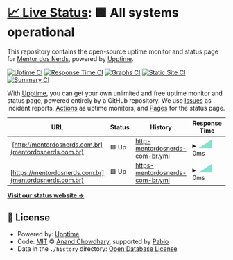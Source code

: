 # [📈 Live Status](https://mentordosnerds.github.io/upptime): <!--live status--> **🟩 All systems operational**

This repository contains the open-source uptime monitor and status page for [Mentor dos Nerds](https://mentordosnerds.com), powered by [Upptime](https://github.com/upptime/upptime).

[![Uptime CI](https://github.com/mentordosnerds/upptime/workflows/Uptime%20CI/badge.svg)](https://github.com/mentordosnerds/upptime/actions?query=workflow%3A%22Uptime+CI%22)
[![Response Time CI](https://github.com/mentordosnerds/upptime/workflows/Response%20Time%20CI/badge.svg)](https://github.com/mentordosnerds/upptime/actions?query=workflow%3A%22Response+Time+CI%22)
[![Graphs CI](https://github.com/mentordosnerds/upptime/workflows/Graphs%20CI/badge.svg)](https://github.com/mentordosnerds/upptime/actions?query=workflow%3A%22Graphs+CI%22)
[![Static Site CI](https://github.com/mentordosnerds/upptime/workflows/Static%20Site%20CI/badge.svg)](https://github.com/mentordosnerds/upptime/actions?query=workflow%3A%22Static+Site+CI%22)
[![Summary CI](https://github.com/mentordosnerds/upptime/workflows/Summary%20CI/badge.svg)](https://github.com/mentordosnerds/upptime/actions?query=workflow%3A%22Summary+CI%22)

With [Upptime](https://upptime.js.org), you can get your own unlimited and free uptime monitor and status page, powered entirely by a GitHub repository. We use [Issues](https://github.com/mentordosnerds/upptime/issues) as incident reports, [Actions](https://github.com/mentordosnerds/upptime/actions) as uptime monitors, and [Pages](https://mentordosnerds.github.io/upptime) for the status page.

<!--start: status pages-->
<!-- This summary is generated by Upptime (https://github.com/upptime/upptime) -->
<!-- Do not edit this manually, your changes will be overwritten -->
<!-- prettier-ignore -->
| URL | Status | History | Response Time | Uptime |
| --- | ------ | ------- | ------------- | ------ |
| <img alt="" src="https://icons.duckduckgo.com/ip3/null.ico" height="13"> [http://mentordosnerds.com.br](mentordosnerds.com.br) | 🟩 Up | [http-mentordosnerds-com-br.yml](https://github.com/mentordosnerds/upptime/commits/HEAD/history/http-mentordosnerds-com-br.yml) | <details><summary><img alt="Response time graph" src="./graphs/http-mentordosnerds-com-br/response-time-week.png" height="20"> 0ms</summary><br><a href="https://mentordosnerds.github.io/upptime/history/http-mentordosnerds-com-br"><img alt="Response time 0" src="https://img.shields.io/endpoint?url=https%3A%2F%2Fraw.githubusercontent.com%2Fmentordosnerds%2Fupptime%2FHEAD%2Fapi%2Fhttp-mentordosnerds-com-br%2Fresponse-time.json"></a><br><a href="https://mentordosnerds.github.io/upptime/history/http-mentordosnerds-com-br"><img alt="24-hour response time 0" src="https://img.shields.io/endpoint?url=https%3A%2F%2Fraw.githubusercontent.com%2Fmentordosnerds%2Fupptime%2FHEAD%2Fapi%2Fhttp-mentordosnerds-com-br%2Fresponse-time-day.json"></a><br><a href="https://mentordosnerds.github.io/upptime/history/http-mentordosnerds-com-br"><img alt="7-day response time 0" src="https://img.shields.io/endpoint?url=https%3A%2F%2Fraw.githubusercontent.com%2Fmentordosnerds%2Fupptime%2FHEAD%2Fapi%2Fhttp-mentordosnerds-com-br%2Fresponse-time-week.json"></a><br><a href="https://mentordosnerds.github.io/upptime/history/http-mentordosnerds-com-br"><img alt="30-day response time 0" src="https://img.shields.io/endpoint?url=https%3A%2F%2Fraw.githubusercontent.com%2Fmentordosnerds%2Fupptime%2FHEAD%2Fapi%2Fhttp-mentordosnerds-com-br%2Fresponse-time-month.json"></a><br><a href="https://mentordosnerds.github.io/upptime/history/http-mentordosnerds-com-br"><img alt="1-year response time 0" src="https://img.shields.io/endpoint?url=https%3A%2F%2Fraw.githubusercontent.com%2Fmentordosnerds%2Fupptime%2FHEAD%2Fapi%2Fhttp-mentordosnerds-com-br%2Fresponse-time-year.json"></a></details> | <details><summary><a href="https://mentordosnerds.github.io/upptime/history/http-mentordosnerds-com-br">0.00%</a></summary><a href="https://mentordosnerds.github.io/upptime/history/http-mentordosnerds-com-br"><img alt="All-time uptime 0.00%" src="https://img.shields.io/endpoint?url=https%3A%2F%2Fraw.githubusercontent.com%2Fmentordosnerds%2Fupptime%2FHEAD%2Fapi%2Fhttp-mentordosnerds-com-br%2Fuptime.json"></a><br><a href="https://mentordosnerds.github.io/upptime/history/http-mentordosnerds-com-br"><img alt="24-hour uptime 0.00%" src="https://img.shields.io/endpoint?url=https%3A%2F%2Fraw.githubusercontent.com%2Fmentordosnerds%2Fupptime%2FHEAD%2Fapi%2Fhttp-mentordosnerds-com-br%2Fuptime-day.json"></a><br><a href="https://mentordosnerds.github.io/upptime/history/http-mentordosnerds-com-br"><img alt="7-day uptime 0.00%" src="https://img.shields.io/endpoint?url=https%3A%2F%2Fraw.githubusercontent.com%2Fmentordosnerds%2Fupptime%2FHEAD%2Fapi%2Fhttp-mentordosnerds-com-br%2Fuptime-week.json"></a><br><a href="https://mentordosnerds.github.io/upptime/history/http-mentordosnerds-com-br"><img alt="30-day uptime 0.00%" src="https://img.shields.io/endpoint?url=https%3A%2F%2Fraw.githubusercontent.com%2Fmentordosnerds%2Fupptime%2FHEAD%2Fapi%2Fhttp-mentordosnerds-com-br%2Fuptime-month.json"></a><br><a href="https://mentordosnerds.github.io/upptime/history/http-mentordosnerds-com-br"><img alt="1-year uptime 0.00%" src="https://img.shields.io/endpoint?url=https%3A%2F%2Fraw.githubusercontent.com%2Fmentordosnerds%2Fupptime%2FHEAD%2Fapi%2Fhttp-mentordosnerds-com-br%2Fuptime-year.json"></a></details>
| <img alt="" src="https://icons.duckduckgo.com/ip3/null.ico" height="13"> [https://mentordosnerds.com.br](mentordosnerds.com.br) | 🟩 Up | [https-mentordosnerds-com-br.yml](https://github.com/mentordosnerds/upptime/commits/HEAD/history/https-mentordosnerds-com-br.yml) | <details><summary><img alt="Response time graph" src="./graphs/https-mentordosnerds-com-br/response-time-week.png" height="20"> 0ms</summary><br><a href="https://mentordosnerds.github.io/upptime/history/https-mentordosnerds-com-br"><img alt="Response time 0" src="https://img.shields.io/endpoint?url=https%3A%2F%2Fraw.githubusercontent.com%2Fmentordosnerds%2Fupptime%2FHEAD%2Fapi%2Fhttps-mentordosnerds-com-br%2Fresponse-time.json"></a><br><a href="https://mentordosnerds.github.io/upptime/history/https-mentordosnerds-com-br"><img alt="24-hour response time 0" src="https://img.shields.io/endpoint?url=https%3A%2F%2Fraw.githubusercontent.com%2Fmentordosnerds%2Fupptime%2FHEAD%2Fapi%2Fhttps-mentordosnerds-com-br%2Fresponse-time-day.json"></a><br><a href="https://mentordosnerds.github.io/upptime/history/https-mentordosnerds-com-br"><img alt="7-day response time 0" src="https://img.shields.io/endpoint?url=https%3A%2F%2Fraw.githubusercontent.com%2Fmentordosnerds%2Fupptime%2FHEAD%2Fapi%2Fhttps-mentordosnerds-com-br%2Fresponse-time-week.json"></a><br><a href="https://mentordosnerds.github.io/upptime/history/https-mentordosnerds-com-br"><img alt="30-day response time 0" src="https://img.shields.io/endpoint?url=https%3A%2F%2Fraw.githubusercontent.com%2Fmentordosnerds%2Fupptime%2FHEAD%2Fapi%2Fhttps-mentordosnerds-com-br%2Fresponse-time-month.json"></a><br><a href="https://mentordosnerds.github.io/upptime/history/https-mentordosnerds-com-br"><img alt="1-year response time 0" src="https://img.shields.io/endpoint?url=https%3A%2F%2Fraw.githubusercontent.com%2Fmentordosnerds%2Fupptime%2FHEAD%2Fapi%2Fhttps-mentordosnerds-com-br%2Fresponse-time-year.json"></a></details> | <details><summary><a href="https://mentordosnerds.github.io/upptime/history/https-mentordosnerds-com-br">6.80%</a></summary><a href="https://mentordosnerds.github.io/upptime/history/https-mentordosnerds-com-br"><img alt="All-time uptime 6.80%" src="https://img.shields.io/endpoint?url=https%3A%2F%2Fraw.githubusercontent.com%2Fmentordosnerds%2Fupptime%2FHEAD%2Fapi%2Fhttps-mentordosnerds-com-br%2Fuptime.json"></a><br><a href="https://mentordosnerds.github.io/upptime/history/https-mentordosnerds-com-br"><img alt="24-hour uptime 6.80%" src="https://img.shields.io/endpoint?url=https%3A%2F%2Fraw.githubusercontent.com%2Fmentordosnerds%2Fupptime%2FHEAD%2Fapi%2Fhttps-mentordosnerds-com-br%2Fuptime-day.json"></a><br><a href="https://mentordosnerds.github.io/upptime/history/https-mentordosnerds-com-br"><img alt="7-day uptime 6.80%" src="https://img.shields.io/endpoint?url=https%3A%2F%2Fraw.githubusercontent.com%2Fmentordosnerds%2Fupptime%2FHEAD%2Fapi%2Fhttps-mentordosnerds-com-br%2Fuptime-week.json"></a><br><a href="https://mentordosnerds.github.io/upptime/history/https-mentordosnerds-com-br"><img alt="30-day uptime 6.80%" src="https://img.shields.io/endpoint?url=https%3A%2F%2Fraw.githubusercontent.com%2Fmentordosnerds%2Fupptime%2FHEAD%2Fapi%2Fhttps-mentordosnerds-com-br%2Fuptime-month.json"></a><br><a href="https://mentordosnerds.github.io/upptime/history/https-mentordosnerds-com-br"><img alt="1-year uptime 6.80%" src="https://img.shields.io/endpoint?url=https%3A%2F%2Fraw.githubusercontent.com%2Fmentordosnerds%2Fupptime%2FHEAD%2Fapi%2Fhttps-mentordosnerds-com-br%2Fuptime-year.json"></a></details>

<!--end: status pages-->

[**Visit our status website →**](https://mentordosnerds.github.io/upptime)

## 📄 License

- Powered by: [Upptime](https://github.com/upptime/upptime)
- Code: [MIT](./LICENSE) © [Anand Chowdhary](https://anandchowdhary.com), supported by [Pabio](https://pabio.com)
- Data in the `./history` directory: [Open Database License](https://opendatacommons.org/licenses/odbl/1-0/)
